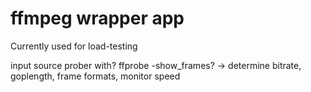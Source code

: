 # ffmpeg wrapper app
Currently used for load-testing


input source prober with?
ffprobe -show_frames?
 -> determine bitrate, goplength, frame formats, monitor speed